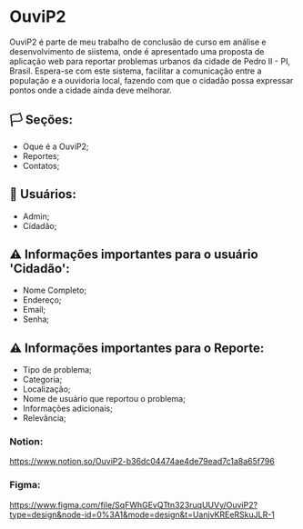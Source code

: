 # OuviP2

OuviP2 é parte de meu trabalho de conclusão de curso em análise e desenvolvimento de siistema, onde é apresentado uma proposta de aplicação web para reportar problemas urbanos da cidade de Pedro II - PI, Brasil. Espera-se com este sistema, facilitar a comunicação entre a população e a ouvidoria local, fazendo com que o cidadão possa expressar pontos onde a cidade ainda deve melhorar.

## 🏳️ Seções:
- Oque é a OuviP2;
- Reportes;
- Contatos;

## 👤 Usuários:
- Admin;
- Cidadão;

## ⚠️ Informações importantes para o usuário 'Cidadão':
- Nome Completo;
- Endereço;
- Email;
- Senha;

## ⚠️ Informações importantes para o Reporte:
- Tipo de problema;
- Categoria;
- Localização;
- Nome de usuário que reportou o problema;
- Informações adicionais;
- Relevância;


### Notion:
https://www.notion.so/OuviP2-b36dc04474ae4de79ead7c1a8a65f796

### Figma:
https://www.figma.com/file/SqFWhGEvQTtn323ruqUUVy/OuviP2?type=design&node-id=0%3A1&mode=design&t=UanjvKREeRSkuJLR-1
